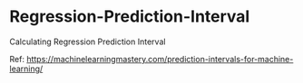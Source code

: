 # Regression-Prediction-Interval
Calculating Regression Prediction Interval


Ref: https://machinelearningmastery.com/prediction-intervals-for-machine-learning/
